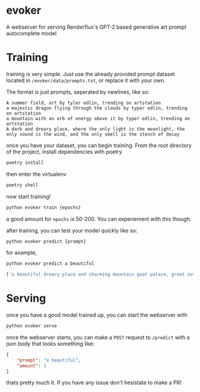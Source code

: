 # evoker
A webserver for serving Renderflux's GPT-2 based generative art prompt autocomplete model

# Training
training is very simple. Just use the already provided prompt dataset located in `/evoker/data/prompts.txt`, or replace it with your own.

The format is just prompts, seperated by newlines, like so:
```
A summer field, art by tyler edlin, trending on artstation
a majestic dragon flying through the clouds by typer edlin, trending on artstation
a mountain with an orb of energy above it by typer edlin, trending on artstation
A dark and dreary place, where the only light is the moonlight, the only sound is the wind, and the only smell is the stench of decay
```

once you have your dataset, you can begin training. From the root directory of the project, install dependencies with poetry

```bash
poetry install
```

then enter the virtualenv

```bash
poetry shell
```

now start training!

```bash
python evoker train {epochs}
```

a good amount for `epochs` is 50-200. You can experiement with this though.

after training, you can test your model quickly like so:

```bash
python evoker predict {prompt}
```

for axample,

```bash
python evoker predict a beautiful

['a beautiful dreary place and charming mountain goat palace, great outdoors field, charming and often secluded']
```

# Serving
once you have a good model trained up, you can start the webserver with

```bash
python evoker serve
```

once the webserver starts, you can make a `POST` request to `/predict` with a json body that looks something like:

```json
{
    "prompt": "a beautiful",
    "amount": 1
}
```

thats pretty much it. If you have any issue don't hesistate to make a PR!
